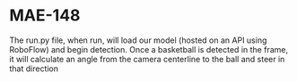 # MAE-148

The run.py file, when run, will load our model (hosted on an API using RoboFlow) and begin detection. Once a basketball is detected in the frame, it will calculate an angle from the camera centerline to the ball and steer in that direction
